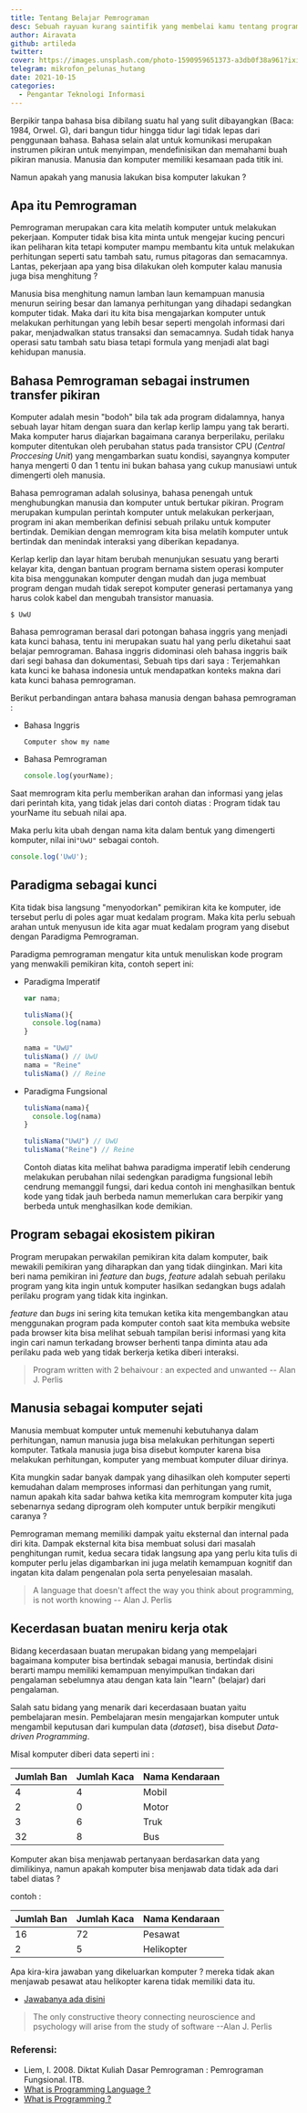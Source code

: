 ```yaml
---
title: Tentang Belajar Pemrograman
desc: Sebuah rayuan kurang saintifik yang membelai kamu tentang programming
author: Airavata
github: artileda
twitter:
cover: https://images.unsplash.com/photo-1590959651373-a3db0f38a961?ixid=MnwxMjA3fDB8MHxwaG90by1wYWdlfHx8fGVufDB8fHx8&ixlib=rb-1.2.1&auto=format&fit=crop&w=739&q=80
telegram: mikrofon_pelunas_hutang
date: 2021-10-15
categories:
  - Pengantar Teknologi Informasi
---
```


Berpikir tanpa bahasa bisa dibilang suatu hal yang sulit dibayangkan (Baca: 1984, Orwel. G), dari bangun tidur hingga tidur lagi tidak lepas dari penggunaan bahasa. Bahasa selain alat untuk komunikasi merupakan instrumen pikiran untuk menyimpan, mendefinisikan dan memahami buah pikiran manusia. Manusia dan komputer memiliki kesamaan pada titik ini.

Namun apakah yang manusia lakukan bisa komputer lakukan ?

## Apa itu Pemrograman

Pemrograman merupakan cara kita melatih komputer untuk melakukan pekerjaan. Komputer tidak bisa kita minta untuk mengejar kucing pencuri ikan peliharan kita tetapi komputer mampu membantu kita untuk melakukan perhitungan seperti satu tambah satu, rumus pitagoras dan semacamnya. Lantas, pekerjaan apa yang bisa dilakukan oleh komputer kalau manusia juga bisa menghitung ?

Manusia bisa menghitung namun lamban laun kemampuan manusia menurun seiring besar dan lamanya perhitungan yang dihadapi sedangkan komputer tidak. Maka dari itu kita bisa mengajarkan komputer untuk melakukan perhitungan yang lebih besar seperti mengolah informasi dari pakar, menjadwalkan status transaksi dan semacamnya. Sudah tidak hanya operasi satu tambah satu biasa tetapi formula yang menjadi alat bagi kehidupan manusia.

## Bahasa Pemrograman sebagai instrumen transfer pikiran

Komputer adalah mesin "bodoh" bila tak ada program didalamnya, hanya sebuah layar hitam dengan suara dan kerlap kerlip lampu yang tak berarti. Maka komputer harus diajarkan bagaimana caranya berperilaku, perilaku komputer ditentukan oleh perubahan status pada transistor CPU (_Central Proccesing Unit_) yang mengambarkan suatu kondisi, sayangnya komputer hanya mengerti 0 dan 1 tentu ini bukan bahasa yang cukup manusiawi untuk dimengerti oleh manusia.

Bahasa pemrograman adalah solusinya, bahasa penengah untuk menghubungkan manusia dan komputer untuk bertukar pikiran. Program merupakan kumpulan perintah komputer untuk melakukan perkerjaan, program ini akan memberikan definisi sebuah prilaku untuk komputer bertindak. Demikian dengan memrogram kita bisa melatih komputer untuk bertindak dan menindak interaksi yang diberikan kepadanya.

Kerlap kerlip dan layar hitam berubah menunjukan sesuatu yang berarti kelayar kita, dengan bantuan program bernama sistem operasi komputer kita bisa menggunakan komputer dengan mudah dan juga membuat program dengan mudah tidak serepot komputer generasi pertamanya yang harus colok kabel dan mengubah transistor manuasia.

```shell
$ UwU
```

Bahasa pemrograman berasal dari potongan bahasa inggris yang menjadi kata kunci bahasa, tentu ini merupakan suatu hal yang perlu diketahui saat belajar pemrograman. Bahasa inggris didominasi oleh bahasa inggris baik dari segi bahasa dan dokumentasi, Sebuah tips dari saya : Terjemahkan kata kunci ke bahasa indonesia untuk mendapatkan konteks makna dari kata kunci bahasa pemrograman.

Berikut perbandingan antara bahasa manusia dengan bahasa pemrograman :

- Bahasa Inggris
  ```shell
  Computer show my name
  ```
- Bahasa Pemrograman
  ```javascript
  console.log(yourName);
  ```

Saat memrogram kita perlu memberikan arahan dan informasi yang jelas dari perintah kita, yang tidak jelas dari contoh diatas : Program tidak tau yourName itu sebuah nilai apa.

Maka perlu kita ubah dengan nama kita dalam bentuk yang dimengerti komputer, nilai ini`"UwU"` sebagai contoh.

```javascript
console.log('UwU');
```

## Paradigma sebagai kunci

Kita tidak bisa langsung "menyodorkan" pemikiran kita ke komputer, ide tersebut perlu di poles agar muat kedalam program. Maka kita perlu sebuah arahan untuk menyusun ide kita agar muat kedalam program yang disebut dengan Paradigma Pemrograman.

Paradigma pemrograman mengatur kita untuk menuliskan kode program yang menwakili pemikiran kita, contoh sepert ini:

- Paradigma Imperatif

  ```javascript
  var nama;

  tulisNama(){
    console.log(nama)
  }

  nama = "UwU"
  tulisNama() // UwU
  nama = "Reine"
  tulisNama() // Reine
  ```

- Paradigma Fungsional

  ```javascript
  tulisNama(nama){
    console.log(nama)
  }

  tulisNama("UwU") // UwU
  tulisNama("Reine") // Reine
  ```

  Contoh diatas kita melihat bahwa paradigma imperatif lebih cenderung melakukan perubahan nilai sedengkan paradigma fungsional lebih cendrung memanggil fungsi, dari kedua contoh ini menghasilkan bentuk kode yang tidak jauh berbeda namun memerlukan cara berpikir yang berbeda untuk menghasilkan kode demikian.

## Program sebagai ekosistem pikiran

Program merupakan perwakilan pemikiran kita dalam komputer, baik mewakili pemikiran yang diharapkan dan yang tidak diinginkan. Mari kita beri nama pemikiran ini _feature_ dan _bugs_, _feature_ adalah sebuah perilaku program yang kita ingin untuk komputer hasilkan sedangkan bugs adalah perilaku program yang tidak kita inginkan.

_feature_ dan _bugs_ ini sering kita temukan ketika kita mengembangkan atau menggunakan program pada komputer contoh saat kita membuka website pada browser kita bisa melihat sebuah tampilan berisi informasi yang kita ingin cari namun terkadang browser berhenti tanpa diminta atau ada perilaku pada web yang tidak berkerja ketika diberi interaksi.

> Program written with 2 behaivour : an expected and unwanted -- Alan J. Perlis

## Manusia sebagai komputer sejati

Manusia membuat komputer untuk memenuhi kebutuhanya dalam perhitungan, namun manusia juga bisa melakukan perhitungan seperti komputer. Tatkala manusia juga bisa disebut komputer karena bisa melakukan perhitungan, komputer yang membuat komputer diluar dirinya.

Kita mungkin sadar banyak dampak yang dihasilkan oleh komputer seperti kemudahan dalam memproses informasi dan perhitungan yang rumit, namun apakah kita sadar bahwa ketika kita memrogram komputer kita juga sebenarnya sedang diprogram oleh komputer untuk berpikir mengikuti caranya ?

Pemrograman memang memiliki dampak yaitu eksternal dan internal pada diri kita. Dampak eksternal kita bisa membuat solusi dari masalah penghitungan rumit, kedua secara tidak langsung apa yang perlu kita tulis di komputer perlu jelas digambarkan ini juga melatih kemampuan kognitif dan ingatan kita dalam pengenalan pola serta penyelesaian masalah.

> A language that doesn't affect the way you think about programming, is not worth knowing -- Alan J. Perlis

## Kecerdasan buatan meniru kerja otak

Bidang kecerdasaan buatan merupakan bidang yang mempelajari bagaimana komputer bisa bertindak sebagai
manusia, bertindak disini berarti mampu memiliki kemampuan menyimpulkan tindakan dari pengalaman
sebelumnya atau dengan kata lain "learn" (belajar) dari pengalaman.

Salah satu bidang yang menarik dari kecerdasaan buatan yaitu pembelajaran mesin. Pembelajaran mesin
mengajarkan komputer untuk mengambil keputusan dari kumpulan data (_dataset_), bisa disebut
_Data-driven Programming_.

Misal komputer diberi data seperti ini :

| Jumlah Ban | Jumlah Kaca | Nama Kendaraan |
| ---------- | ----------- | -------------- |
| 4          | 4           | Mobil          |
| 2          | 0           | Motor          |
| 3          | 6           | Truk           |
| 32         | 8           | Bus            |

Komputer akan bisa menjawab pertanyaan berdasarkan data yang dimilikinya, namun apakah komputer bisa
menjawab data tidak ada dari tabel diatas ?

contoh :

| Jumlah Ban | Jumlah Kaca | Nama Kendaraan |
| ---------- | ----------- | -------------- |
| 16         | 72          | Pesawat        |
| 2          | 5           | Helikopter     |

Apa kira-kira jawaban yang dikeluarkan komputer ? mereka tidak akan menjawab pesawat atau helikopter
karena tidak memiliki data itu.

- [Jawabanya ada disini](https://www.kaggle.com/onigura/notebookc57c8dafe1)

> The only constructive theory connecting neuroscience and psychology will arise from the study of software --Alan J. Perlis

### Referensi:

- Liem, I. 2008. Diktat Kuliah Dasar Pemrograman : Pemrograman Fungsional. ITB.
- [What is Programming Language ?](https://hackr.io/blog/what-is-programming-language)
- [What is Programming ?](https://hackr.io/blog/what-is-programming)
